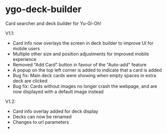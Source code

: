 # ygo-deck-builder
Card searcher and deck builder for Yu-Gi-Oh!

V1.1:
- Card info now overlays the screen in deck builder to improve UI for mobile users
- Multiple other size and position adjustments for improved mobile experience
- Removed "Add Card" button in favour of the "Auto-add" feature
- A popup on the top left corner is added to indicate that a card is added
- Bug fix: Main deck cards were showing when empty spaces in extra deck are clicked
- Bug fix: Cards without images no longer crash the webpage, and are now displayed with a default image instead

V1.2:
- Card info overlay added for deck display
- Decks can now be renamed
- Changes to url parameters
- 
